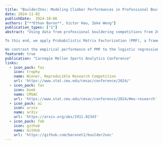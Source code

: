 ```yaml
---
title: "Boulder2Vec: Modeling Climber Performances in Professional Bouldering Competitions"
date: 2024-11-02
publishDate:  2024-10-06
authors: ["**Ethan Baron**, Victor Hau, Zeke Weng"]
publication_types: ["1"]
abstract: "Using data from professional bouldering competitions from 2008 to 2022, we train a logistic regression to predict climber results and measure climber skill. However, this approach is limited, as a single numeric coefficient per climber cannot adequately capture the intricacies of climbers’ varying strengths and weaknesses in different boulder problems. For example, some climbers might prefer more static, technical routes while other climbers may specialize in powerful, dynamic problems.

To this end, we apply Probabilistic Matrix Factorization (PMF), a framework commonly used in recommender systems, to represent the unique characteristics of climbers and problems with latent, multi-dimensional vectors. In this framework, a climber’s performance on a given problem is predicted by taking the dot product of the corresponding climber vector and problem vectors. PMF effectively handles sparse datasets, such as our dataset where only a subset of climbers attempt each particular problem, by extrapolating patterns from similar climbers.

We contrast the empirical performance of PMF to the logistic regression approach and investigate the multivariate representations produced by PMF to gain insights into climber characteristics. Our results show that the multivariate PMF representations improve predictive performance of professional bouldering competitions by capturing both the overall strength of climbers and their specialized skill sets."
featured: true
publication: "Carnegie Mellon Sports Analytics Conference"
links:
  - icon_pack: fas
    icon: trophy
    name: Winner, Reproducible Research Competition
    url: 'https://www.stat.cmu.edu/cmsac/conference/2024/'
  - icon_pack: fas
    icon: book
    name: CMSAC
    url: 'https://www.stat.cmu.edu/cmsac/conference/2024/#mu-research'
  - icon_pack: ai
    icon: arxiv
    name: arXiv
    url: 'https://arxiv.org/abs/2411.02343'
  - icon_pack: fab
    icon: github
    name: GitHub
    url: 'https://github.com/baronet2/boulder2vec'
---
```

